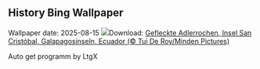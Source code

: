 ## History Bing Wallpaper
Wallpaper date: 2025-08-15
![](https://www.bing.com/th?id=OHR.SpottedEagleRay_DE-DE1512505039_UHD.jpg&w=1000)Download: [Gefleckte Adlerrochen, Insel San Cristóbal, Galapagosinseln, Ecuador (© Tui De Roy/Minden Pictures)](https://www.bing.com/th?id=OHR.SpottedEagleRay_DE-DE1512505039_UHD.jpg)

Auto get programm by LtgX

